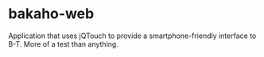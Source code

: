 bakaho-web
==========

Application that uses jQTouch to provide a smartphone-friendly interface to B-T. More of a test than anything.